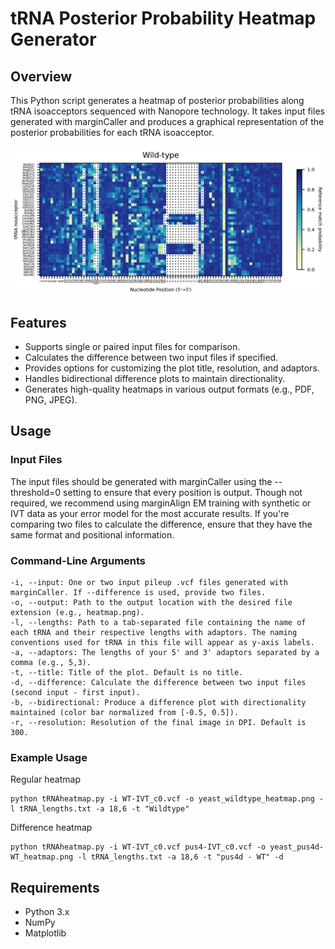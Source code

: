 # tRNA Posterior Probability Heatmap Generator
## Overview
This Python script generates a heatmap of posterior probabilities along tRNA isoacceptors sequenced with Nanopore technology. It takes input files generated with marginCaller and produces a graphical representation of the posterior probabilities for each tRNA isoacceptor.

![alt text](https://github.com/nanoniki/tRNA-heatmap-generator/blob/main/Examples/WT_structure_example.png)

## Features
- Supports single or paired input files for comparison.
- Calculates the difference between two input files if specified.
- Provides options for customizing the plot title, resolution, and adaptors.
- Handles bidirectional difference plots to maintain directionality.
- Generates high-quality heatmaps in various output formats (e.g., PDF, PNG, JPEG).

## Usage
### Input Files
The input files should be generated with marginCaller using the --threshold=0 setting to ensure that every position is output. Though not required, we recommend using marginAlign EM training with synthetic or IVT data as your error model for the most accurate results. If you're comparing two files to calculate the difference, ensure that they have the same format and positional information.

### Command-Line Arguments
    -i, --input: One or two input pileup .vcf files generated with marginCaller. If --difference is used, provide two files.
    -o, --output: Path to the output location with the desired file extension (e.g., heatmap.png).
    -l, --lengths: Path to a tab-separated file containing the name of each tRNA and their respective lengths with adaptors. The naming conventions used for tRNA in this file will appear as y-axis labels.
    -a, --adaptors: The lengths of your 5' and 3' adaptors separated by a comma (e.g., 5,3).
    -t, --title: Title of the plot. Default is no title.
    -d, --difference: Calculate the difference between two input files (second input - first input).
    -b, --bidirectional: Produce a difference plot with directionality maintained (color bar normalized from [-0.5, 0.5]).
    -r, --resolution: Resolution of the final image in DPI. Default is 300.

### Example Usage

Regular heatmap

    python tRNAheatmap.py -i WT-IVT_c0.vcf -o yeast_wildtype_heatmap.png -l tRNA_lengths.txt -a 18,6 -t "Wildtype"

Difference heatmap

    python tRNAheatmap.py -i WT-IVT_c0.vcf pus4-IVT_c0.vcf -o yeast_pus4d-WT_heatmap.png -l tRNA_lengths.txt -a 18,6 -t "pus4d - WT" -d


## Requirements
- Python 3.x
- NumPy
- Matplotlib
